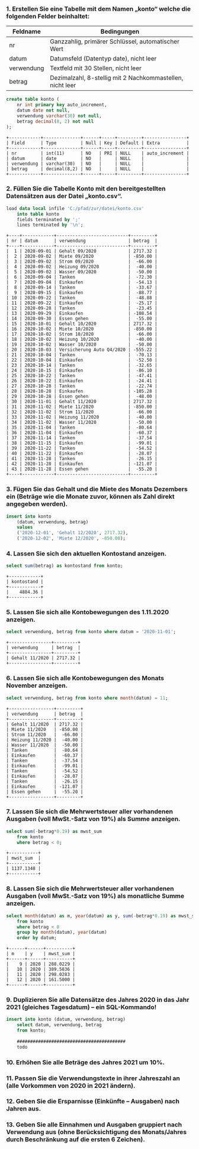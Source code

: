 ### 1. Erstellen Sie eine Tabelle mit dem Namen „konto“ welche die folgenden Felder beinhaltet:

|Feldname|Bedingungen|
|-|-|
|nr|Ganzzahlig, primärer Schlüssel, automatischer Wert|
|datum|Datumsfeld (Datentyp date), nicht leer|
|verwendung|Textfeld mit 30 Stellen, nicht leer
|betrag|Dezimalzahl, 8-stellig mit 2 Nachkommastellen, nicht leer

```sql
create table konto (
    nr int primary key auto_increment, 
    datum date not null, 
    verwendung varchar(30) not null, 
    betrag decimal(8, 2) not null
);
```

```
+------------+--------------+------+-----+---------+----------------+
| Field      | Type         | Null | Key | Default | Extra          |
+------------+--------------+------+-----+---------+----------------+
| nr         | int(11)      | NO   | PRI | NULL    | auto_increment |
| datum      | date         | NO   |     | NULL    |                |
| verwendung | varchar(30)  | NO   |     | NULL    |                |
| betrag     | decimal(8,2) | NO   |     | NULL    |                |
+------------+--------------+------+-----+---------+----------------+
```


### 2. Füllen Sie die Tabelle Konto mit den bereitgestellten Datensätzen aus der Datei „konto.csv“.

```sql
load data local infile 'C:/pfad/zur/datei/konto.csv'
    into table konto 
    fields terminated by ';'
    lines terminated by '\n';
```

```
+----+------------+---------------------------+---------+
| nr | datum      | verwendung                | betrag  |
+----+------------+---------------------------+---------+
|  1 | 2020-09-01 | Gehalt 09/2020            | 2717.32 |
|  2 | 2020-09-02 | Miete 09/2020             | -850.00 |
|  3 | 2020-09-02 | Strom 09/2020             |  -66.00 |
|  4 | 2020-09-02 | Heizung 09/2020           |  -40.00 |
|  5 | 2020-09-02 | Wasser 09/2020            |  -50.00 |
|  6 | 2020-09-04 | Tanken                    |  -72.30 |
|  7 | 2020-09-04 | Einkaufen                 |  -54.13 |
|  8 | 2020-09-14 | Tanken                    |  -33.67 |
|  9 | 2020-09-15 | Einkaufen                 |  -88.77 |
| 10 | 2020-09-22 | Tanken                    |  -48.88 |
| 11 | 2020-09-22 | Einkaufen                 |  -25.17 |
| 12 | 2020-09-28 | Tanken                    |  -23.45 |
| 13 | 2020-09-29 | Einkaufen                 | -108.54 |
| 14 | 2020-09-30 | Essen gehen               |  -55.00 |
| 15 | 2020-10-01 | Gehalt 10/2020            | 2717.32 |
| 16 | 2020-10-02 | Miete 10/2020             | -850.00 |
| 17 | 2020-10-02 | Strom 10/2020             |  -66.00 |
| 18 | 2020-10-02 | Heizung 10/2020           |  -40.00 |
| 19 | 2020-10-02 | Wasser 10/2020            |  -50.00 |
| 20 | 2020-10-03 | Versicherung Auto Q4/2020 | -555.22 |
| 21 | 2020-10-04 | Tanken                    |  -70.13 |
| 22 | 2020-10-04 | Einkaufen                 |  -52.50 |
| 23 | 2020-10-14 | Tanken                    |  -32.65 |
| 24 | 2020-10-15 | Einkaufen                 |  -86.10 |
| 25 | 2020-10-22 | Tanken                    |  -47.41 |
| 26 | 2020-10-22 | Einkaufen                 |  -24.41 |
| 27 | 2020-10-28 | Tanken                    |  -22.74 |
| 28 | 2020-10-28 | Einkaufen                 | -105.28 |
| 29 | 2020-10-28 | Essen gehen               |  -48.00 |
| 30 | 2020-11-01 | Gehalt 11/2020            | 2717.32 |
| 31 | 2020-11-02 | Miete 11/2020             | -850.00 |
| 32 | 2020-11-02 | Strom 11/2020             |  -66.00 |
| 33 | 2020-11-02 | Heizung 11/2020           |  -40.00 |
| 34 | 2020-11-02 | Wasser 11/2020            |  -50.00 |
| 35 | 2020-11-04 | Tanken                    |  -80.64 |
| 36 | 2020-11-04 | Einkaufen                 |  -60.37 |
| 37 | 2020-11-14 | Tanken                    |  -37.54 |
| 38 | 2020-11-15 | Einkaufen                 |  -99.01 |
| 39 | 2020-11-22 | Tanken                    |  -54.52 |
| 40 | 2020-11-22 | Einkaufen                 |  -28.07 |
| 41 | 2020-11-28 | Tanken                    |  -26.15 |
| 42 | 2020-11-28 | Einkaufen                 | -121.07 |
| 43 | 2020-11-28 | Essen gehen               |  -55.20 |
+----+------------+---------------------------+---------+
```

### 3. Fügen Sie das Gehalt und die Miete des Monats Dezembers ein (Beträge wie die Monate zuvor, können als Zahl direkt angegeben werden).

```sql
insert into konto 
    (datum, verwendung, betrag)
    values
    ('2020-12-01', 'Gehalt 12/2020', 2717.32),
    ('2020-12-02', 'Miete 12/2020', -850.00);
```

### 4. Lassen Sie sich den aktuellen Kontostand anzeigen.

```sql
select sum(betrag) as kontostand from konto;
```

```
+------------+
| kontostand |
+------------+
|    4884.36 |
+------------+
```

### 5. Lassen Sie sich alle Kontobewegungen des 1.11.2020 anzeigen.

```sql
select verwendung, betrag from konto where datum = '2020-11-01';
```

```
+----------------+---------+
| verwendung     | betrag  |
+----------------+---------+
| Gehalt 11/2020 | 2717.32 |
+----------------+---------+
```

### 6. Lassen Sie sich alle Kontobewegungen des Monats November anzeigen.

```sql
select verwendung, betrag from konto where month(datum) = 11;
```

```
+-----------------+---------+
| verwendung      | betrag  |
+-----------------+---------+
| Gehalt 11/2020  | 2717.32 |
| Miete 11/2020   | -850.00 |
| Strom 11/2020   |  -66.00 |
| Heizung 11/2020 |  -40.00 |
| Wasser 11/2020  |  -50.00 |
| Tanken          |  -80.64 |
| Einkaufen       |  -60.37 |
| Tanken          |  -37.54 |
| Einkaufen       |  -99.01 |
| Tanken          |  -54.52 |
| Einkaufen       |  -28.07 |
| Tanken          |  -26.15 |
| Einkaufen       | -121.07 |
| Essen gehen     |  -55.20 |
+-----------------+---------+
```

### 7. Lassen Sie sich die Mehrwertsteuer aller vorhandenen Ausgaben (voll MwSt.-Satz von 19%) als Summe anzeigen.

```sql
select sum(-betrag*0.19) as mwst_sum 
    from konto 
    where betrag < 0;
```

```
+-----------+
| mwst_sum  |
+-----------+
| 1137.1348 |
+-----------+
```

### 8. Lassen Sie sich die Mehrwertsteuer aller vorhandenen Ausgaben (voll MwSt.-Satz von 19%) als monatliche Summe anzeigen.

```sql
select month(datum) as m, year(datum) as y, sum(-betrag*0.19) as mwst_sum 
    from konto 
    where betrag < 0
    group by month(datum), year(datum)
    order by datum;
```

```
+------+------+----------+
| m    | y    | mwst_sum |
+------+------+----------+
|    9 | 2020 | 288.0229 |
|   10 | 2020 | 389.5836 |
|   11 | 2020 | 298.0283 |
|   12 | 2020 | 161.5000 |
+------+------+----------+
```

### 9. Duplizieren Sie alle Datensätze des Jahres 2020 in das Jahr 2021 (gleiches Tagesdatum) – ein SQL-Kommando!

```sql
insert into konto (datum, verwendung, betrag)
    select datum, verwendung, betrag
    from konto;
    
    #########################################
    todo
```

### 10. Erhöhen Sie alle Beträge des Jahres 2021 um 10%.

### 11. Passen Sie die Verwendungstexte in ihrer Jahreszahl an (alle Vorkommen von 2020 in 2021 ändern).

### 12. Geben Sie die Ersparnisse (Einkünfte – Ausgaben) nach Jahren aus.

### 13. Geben Sie alle Einnahmen und Ausgaben gruppiert nach Verwendung aus (ohne Berücksichtigung des Monats/Jahres durch Beschränkung auf die ersten 6 Zeichen).